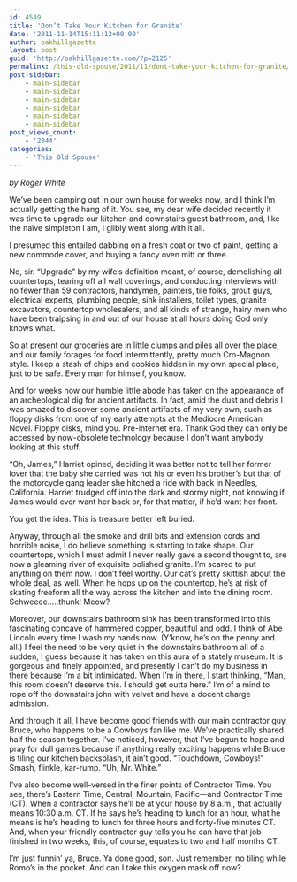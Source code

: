 ```yaml
---
id: 4549
title: 'Don’t Take Your Kitchen for Granite'
date: '2011-11-14T15:11:12+00:00'
author: oakhillgazette
layout: post
guid: 'http://oakhillgazette.com/?p=2125'
permalink: /this-old-spouse/2011/11/dont-take-your-kitchen-for-granite/
post-sidebar:
    - main-sidebar
    - main-sidebar
    - main-sidebar
    - main-sidebar
    - main-sidebar
    - main-sidebar
post_views_count:
    - '2044'
categories:
    - 'This Old Spouse'
---
```


*by Roger White*

We’ve been camping out in our own house for weeks now, and I think I’m actually getting the hang of it. You see, my dear wife decided recently it was time to upgrade our kitchen and downstairs guest bathroom, and, like the naïve simpleton I am, I glibly went along with it all.

I presumed this entailed dabbing on a fresh coat or two of paint, getting a new commode cover, and buying a fancy oven mitt or three.

No, sir. “Upgrade” by my wife’s definition meant, of course, demolishing all countertops, tearing off all wall coverings, and conducting interviews with no fewer than 59 contractors, handymen, painters, tile folks, grout guys, electrical experts, plumbing people, sink installers, toilet types, granite excavators, countertop wholesalers, and all kinds of strange, hairy men who have been traipsing in and out of our house at all hours doing God only knows what.

So at present our groceries are in little clumps and piles all over the place, and our family forages for food intermittently, pretty much Cro-Magnon style. I keep a stash of chips and cookies hidden in my own special place, just to be safe. Every man for himself, you know.

And for weeks now our humble little abode has taken on the appearance of an archeological dig for ancient artifacts. In fact, amid the dust and debris I was amazed to discover some ancient artifacts of my very own, such as floppy disks from one of my early attempts at the Mediocre American Novel. Floppy disks, mind you. Pre-internet era. Thank God they can only be accessed by now-obsolete technology because I don’t want anybody looking at this stuff.

“Oh, James,” Harriet opined, deciding it was better not to tell her former lover that the baby she carried was not his or even his brother’s but that of the motorcycle gang leader she hitched a ride with back in Needles, California. Harriet trudged off into the dark and stormy night, not knowing if James would ever want her back or, for that matter, if he’d want her front.

You get the idea. This is treasure better left buried.

Anyway, through all the smoke and drill bits and extension cords and horrible noise, I do believe something is starting to take shape. Our countertops, which I must admit I never really gave a second thought to, are now a gleaming river of exquisite polished granite. I’m scared to put anything on them now. I don’t feel worthy. Our cat’s pretty skittish about the whole deal, as well. When he hops up on the countertop, he’s at risk of skating freeform all the way across the kitchen and into the dining room. Schweeee…..thunk! Meow?

Moreover, our downstairs bathroom sink has been transformed into this fascinating concave of hammered copper, beautiful and odd. I think of Abe Lincoln every time I wash my hands now. (Y’know, he’s on the penny and all.) I feel the need to be very quiet in the downstairs bathroom all of a sudden, I guess because it has taken on this aura of a stately museum. It is gorgeous and finely appointed, and presently I can’t do my business in there because I’m a bit intimidated. When I’m in there, I start thinking, “Man, this room doesn’t deserve this. I should get outta here.” I’m of a mind to rope off the downstairs john with velvet and have a docent charge admission.

And through it all, I have become good friends with our main contractor guy, Bruce, who happens to be a Cowboys fan like me. We’ve practically shared half the season together. I’ve noticed, however, that I’ve begun to hope and pray for dull games because if anything really exciting happens while Bruce is tiling our kitchen backsplash, it ain’t good. “Touchdown, Cowboys!” Smash, flinkle, kar-rump. “Uh, Mr. White.”

I’ve also become well-versed in the finer points of Contractor Time. You see, there’s Eastern Time, Central, Mountain, Pacific—and Contractor Time (CT). When a contractor says he’ll be at your house by 8 a.m., that actually means 10:30 a.m. CT. If he says he’s heading to lunch for an hour, what he means is he’s heading to lunch for three hours and forty-five minutes CT. And, when your friendly contractor guy tells you he can have that job finished in two weeks, this, of course, equates to two and half months CT.

I’m just funnin’ ya, Bruce. Ya done good, son. Just remember, no tiling while Romo’s in the pocket. And can I take this oxygen mask off now?